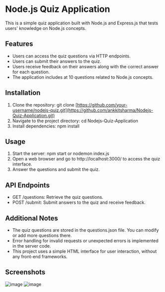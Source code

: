 # Node.js Quiz Application

This is a simple quiz application built with Node.js and Express.js that tests users' knowledge on Node.js concepts.

## Features

- Users can access the quiz questions via HTTP endpoints.
- Users can submit their answers to the quiz.
- Users receive feedback on their answers along with the correct answer for each question.
- The application includes at 10 questions related to Node.js concepts.

## Installation

1. Clone the repository:
  git clone [https://github.com/your-username/nodejs-quiz.git](https://github.com/ankkitsharma/Nodejs-Quiz-Application.git)
2. Navigate to the project directory:
  cd Nodejs-Quiz-Application
4. Install dependencies:
  npm install

## Usage

1. Start the server:
  npm start or nodemon index.js
2. Open a web browser and go to http://localhost:3000/ to access the quiz interface.
3. Answer the questions and submit the quiz.

## API Endpoints

- GET /questions: Retrieve the quiz questions.
- POST /submit: Submit answers to the quiz and receive feedback.

## Additional Notes

- The quiz questions are stored in the questions.json file. You can modify or add more questions there.
- Error handling for invalid requests or unexpected errors is implemented in the server code.
- This project uses a simple HTML interface for user interaction, without any front-end frameworks.
## Screenshots

![image](https://github.com/ankkitsharma/Nodejs-Quiz-Application/assets/78787267/ee9fdf2e-f9a2-4217-b186-8a6102f45097)
![image](https://github.com/ankkitsharma/Nodejs-Quiz-Application/assets/78787267/da8dfc45-48d2-497c-bc8c-fb48ba143a15)







